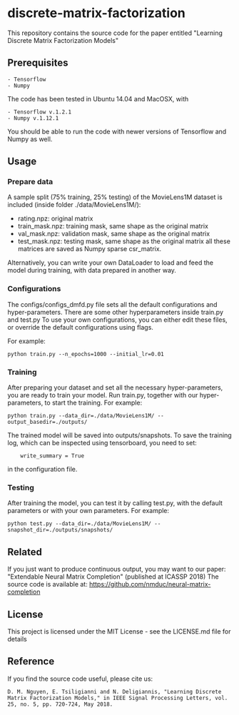 # discrete-matrix-factorization
This repository contains the source code for the paper entitled "Learning Discrete Matrix Factorization Models"

## Prerequisites
```
- Tensorflow 
- Numpy 
```
The code has been tested in Ubuntu 14.04 and MacOSX, with
```
- Tensorflow v.1.2.1
- Numpy v.1.12.1 
```
You should be able to run the code with newer versions of Tensorflow and Numpy as well. 

## Usage
### Prepare data
A sample split (75% training, 25% testing) of the MovieLens1M dataset is included (inside folder ./data/MovieLens1M/):
- rating.npz: original matrix 
- train_mask.npz: training mask, same shape as the original matrix
- val_mask.npz: validation mask, same shape as the original matrix
- test_mask.npz: testing mask, same shape as the original matrix
all these matrices are saved as Numpy sparse csr_matrix. 

Alternatively, you can write your own DataLoader to load and feed the model during training, with data prepared in another way.

### Configurations
The configs/configs_dmfd.py file sets all the default configurations and hyper-parameters.
There are some other hyperparameters inside train.py and test.py
To use your own configurations, you can either edit these files, or override the default configurations using flags.

For example:
```
python train.py --n_epochs=1000 --initial_lr=0.01
```

### Training
After preparing your dataset and set all the necessary hyper-parameters, you are ready to train your model.
Run train.py, together with our hyper-parameters, to start the training. For example:
```
python train.py --data_dir=./data/MovieLens1M/ --output_basedir=./outputs/
```
The trained model will be saved into outputs/snapshots.
To save the training log, which can be inspected using tensorboard, you need to set:
```
    write_summary = True
```
in the configuration file.

### Testing
After training the model, you can test it by calling test.py, with the default parameters or with your own parameters. For example:
```
python test.py --data_dir=./data/MovieLens1M/ --snapshot_dir=./outputs/snapshots/
```
## Related
If you just want to produce continuous output, you may want to our paper: "Extendable Neural Matrix Completion" (published at ICASSP 2018)
The source code is available at: https://github.com/nmduc/neural-matrix-completion

## License
This project is licensed under the MIT License - see the LICENSE.md file for details

## Reference
If you find the source code useful, please cite us:
```
D. M. Nguyen, E. Tsiligianni and N. Deligiannis, "Learning Discrete Matrix Factorization Models," in IEEE Signal Processing Letters, vol. 25, no. 5, pp. 720-724, May 2018.
```
